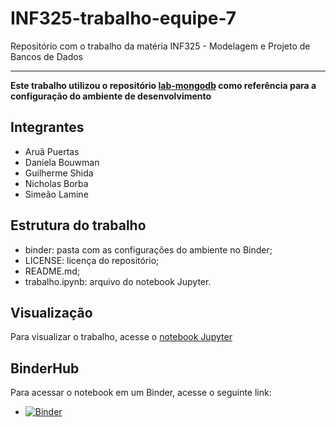 # INF325-trabalho-equipe-7
Repositório com o trabalho da matéria INF325 - Modelagem e Projeto de Bancos de Dados

---
**Este trabalho utilizou o repositório [lab-mongodb](https://github.com/thedatasociety/lab-mongodb) como referência para a configuração do ambiente de desenvolvimento**

## Integrantes

- Aruã Puertas
- Daniela Bouwman
- Guilherme Shida
- Nicholas Borba
- Simeão Lamine

## Estrutura do trabalho

- binder: pasta com as configurações do ambiente no Binder;
- LICENSE: licença do repositório;
- README.md;
- trabalho.ipynb: arquivo do notebook Jupyter.

## Visualização

Para visualizar o trabalho, acesse o [notebook Jupyter](./trabalho.ipynb)

## BinderHub

Para acessar o notebook em um Binder, acesse o seguinte link:
- [![Binder](https://mybinder.org/badge_logo.svg)](https://mybinder.org/v2/gh/gkshida/inf325-trabalho-equipe-7/master?urlpath=lab)
